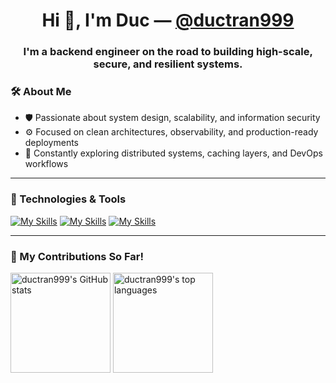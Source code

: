 <h1 align="center">Hi 👋, I'm Duc — <a href="https://github.com/ductran999">@ductran999</a></h1>
<h3 align="center">
I'm a backend engineer on the road to building <strong>high-scale</strong>, <strong>secure</strong>, and <strong>resilient systems</strong>.
</h3>

### 🛠️ About Me

- 🛡️ Passionate about system design, scalability, and information security
- ⚙️ Focused on clean architectures, observability, and production-ready deployments
- 🧠 Constantly exploring distributed systems, caching layers, and DevOps workflows

---

### 🚀 Technologies & Tools

[![My Skills](https://skillicons.dev/icons?i=go,js,nodejs)](https://skillicons.dev)
[![My Skills](https://skillicons.dev/icons?i=postgres,redis,kafka)](https://skillicons.dev)
[![My Skills](https://skillicons.dev/icons?i=docker,kubernetes,grafana)](https://skillicons.dev)

---

### 🌱 My Contributions So Far!
<p>
<img src="https://github-readme-stats.vercel.app/api?username=ductran999&show_icons=true&theme=dracula" alt="ductran999's GitHub stats" height="160"/>
<img src="https://github-readme-stats.vercel.app/api/top-langs/?username=ductran999&layout=compact&theme=dracula&hide=html,php,css" alt="ductran999's top languages" height="160"/>
</p>
